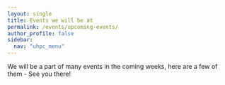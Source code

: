 ```yaml
---
layout: single  
title: Events we will be at
permalink: /events/upcoming-events/
author_profile: false
sidebar:
  nav: "uhpc_menu"
---
```


We will be a part of many events in the coming weeks, here are a few of them - See you there! 
